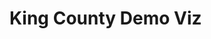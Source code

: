 # King County Demo Viz
<div class="flourish-embed flourish-chart" data-src="visualisation/11662136"><script src="https://public.flourish.studio/resources/embed.js"></script></div>
